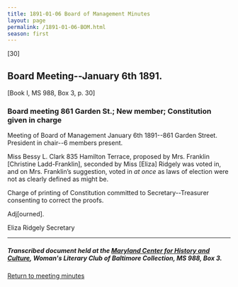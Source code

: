 ```yaml
---
title: 1891-01-06 Board of Management Minutes
layout: page
permalink: /1891-01-06-BOM.html
season: first
---
```


<style>
    #maincontent{
        font-size:1.4em;
    }
</style>
[30]

## Board Meeting--January 6th 1891.
[Book I, MS 988, Box 3, p. 30]

### Board meeting 861 Garden St.; New member; Constitution given in charge

Meeting of Board of Management January 6th 1891--861 Garden Street. President in chair--6 members present.

Miss Bessy L. Clark 835 Hamilton Terrace, proposed by Mrs. Franklin [Christine Ladd-Franklin], seconded by Miss [Eliza] Ridgely was voted in, and on Mrs. Franklin’s suggestion, voted in _at once_ as laws of election were not as clearly defined as might be.

Charge of printing of Constitution committed to Secretary--Treasurer consenting to correct the proofs.

Adj[ourned].

Eliza Ridgely
Secretary

<hr>

##### Transcribed document held at the [Maryland Center for History and Culture](http://mdhs.org/), Woman's Literary Club of Baltimore Collection, MS 988, Box 3. 

[Return to meeting minutes](https://wlcb.github.io/archive/search/index.html?q=%2Bseason%3Afirst)